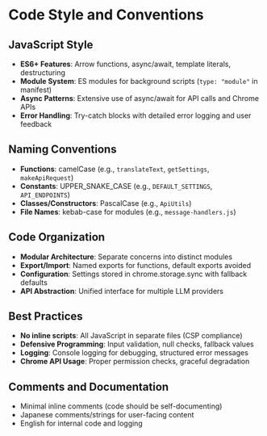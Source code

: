 # Code Style and Conventions

## JavaScript Style
- **ES6+ Features**: Arrow functions, async/await, template literals, destructuring
- **Module System**: ES modules for background scripts (`type: "module"` in manifest)
- **Async Patterns**: Extensive use of async/await for API calls and Chrome APIs
- **Error Handling**: Try-catch blocks with detailed error logging and user feedback

## Naming Conventions
- **Functions**: camelCase (e.g., `translateText`, `getSettings`, `makeApiRequest`)
- **Constants**: UPPER_SNAKE_CASE (e.g., `DEFAULT_SETTINGS`, `API_ENDPOINTS`)
- **Classes/Constructors**: PascalCase (e.g., `ApiUtils`)
- **File Names**: kebab-case for modules (e.g., `message-handlers.js`)

## Code Organization
- **Modular Architecture**: Separate concerns into distinct modules
- **Export/Import**: Named exports for functions, default exports avoided
- **Configuration**: Settings stored in chrome.storage.sync with fallback defaults
- **API Abstraction**: Unified interface for multiple LLM providers

## Best Practices
- **No inline scripts**: All JavaScript in separate files (CSP compliance)
- **Defensive Programming**: Input validation, null checks, fallback values
- **Logging**: Console logging for debugging, structured error messages
- **Chrome API Usage**: Proper permission checks, graceful degradation

## Comments and Documentation
- Minimal inline comments (code should be self-documenting)
- Japanese comments/strings for user-facing content
- English for internal code and logging